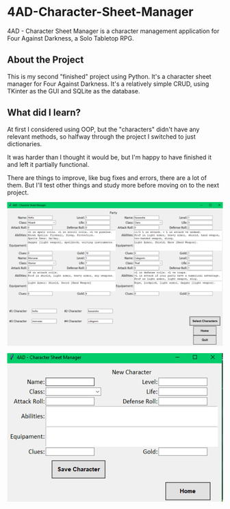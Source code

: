 # 4AD-Character-Sheet-Manager
4AD - Character Sheet Manager is a character management application for Four Against Darkness, a Solo Tabletop RPG.

## About the Project
This is my second "finished" project using Python.
It's a character sheet manager for Four Against Darkness. It's a relatively simple CRUD, using TKinter as the GUI and SQLite as the database.

## What did I learn?
At first I considered using OOP, but the "characters" didn't have any relevant methods, so halfway through the project I switched to just dictionaries.

It was harder than I thought it would be, but I'm happy to have finished it and left it partially functional.

There are things to improve, like bug fixes and errors, there are a lot of them. But I'll test other things and study more before moving on to the next project.


![alt text](img/image-1.png)

![alt text](img/image.png)
